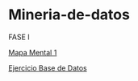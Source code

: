 # Mineria-de-datos

FASE I

[Mapa Mental 1](https://github.com/VeroAguilar/Mineria-de-datos/blob/main/MapaMental_1_1855188.pdf)


[Ejercicio Base de Datos](https://github.com/Danielaht03/Mineria-de-Datos/blob/main/Equipo_8-Ejercicio%20base%20de%20datos.pdf)
